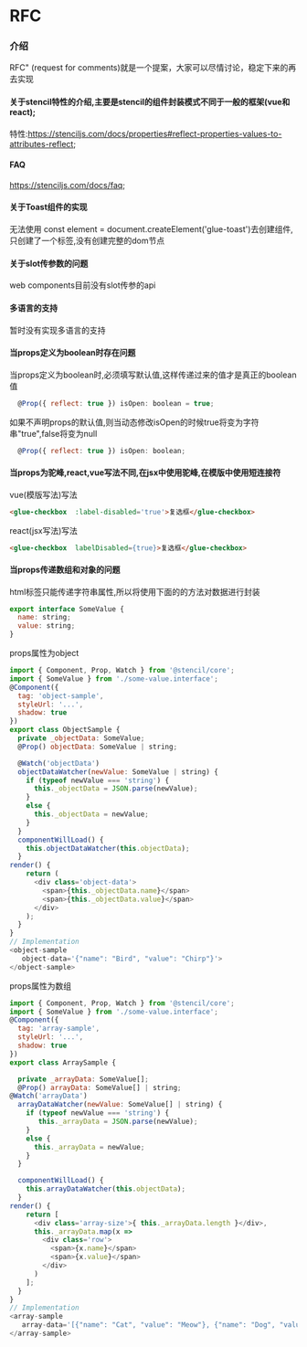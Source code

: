# RFC

### 介绍

RFC" (request for comments)就是一个提案，大家可以尽情讨论，稳定下来的再去实现
#### 关于stencil特性的介绍,主要是stencil的组件封装模式不同于一般的框架(vue和react);
特性:https://stenciljs.com/docs/properties#reflect-properties-values-to-attributes-reflect;
#### FAQ
https://stenciljs.com/docs/faq;
#### 关于Toast组件的实现

无法使用 const element = document.createElement('glue-toast')去创建组件,只创建了一个标签,没有创建完整的dom节点

#### 关于slot传参数的问题

web components目前没有slot传参的api
#### 多语言的支持

暂时没有实现多语言的支持

#### 当props定义为boolean时存在问题

当props定义为boolean时,必须填写默认值,这样传递过来的值才是真正的boolean值
```js
  @Prop({ reflect: true }) isOpen: boolean = true;
```
如果不声明props的默认值,则当动态修改isOpen的时候true将变为字符串"true",false将变为null
```js
  @Prop({ reflect: true }) isOpen: boolean;
```

#### 当props为驼峰,react,vue写法不同,在jsx中使用驼峰,在模版中使用短连接符
vue(模版写法)写法
```html
<glue-checkbox  :label-disabled='true'>复选框</glue-checkbox>
```
react(jsx写法)写法
```html
<glue-checkbox  labelDisabled={true}>复选框</glue-checkbox>
```

#### 当props传递数组和对象的问题
html标签只能传递字符串属性,所以将使用下面的的方法对数据进行封装

```js
export interface SomeValue {
  name: string;
  value: string;
}
```
props属性为object
```js
import { Component, Prop, Watch } from '@stencil/core';
import { SomeValue } from './some-value.interface';
@Component({
  tag: 'object-sample',
  styleUrl: '...',
  shadow: true
})
export class ObjectSample {
  private _objectData: SomeValue;
  @Prop() objectData: SomeValue | string;

  @Watch('objectData')
  objectDataWatcher(newValue: SomeValue | string) {
    if (typeof newValue === 'string') {
      this._objectData = JSON.parse(newValue);
    }
    else {
      this._objectData = newValue;
    }
  }
  componentWillLoad() {
    this.objectDataWatcher(this.objectData);
  }
render() {
    return (
      <div class='object-data'>
        <span>{this._objectData.name}</span>
        <span>{this._objectData.value}</span>
      </div>
    );
  }
}
// Implementation
<object-sample
   object-data='{"name": "Bird", "value": "Chirp"}'>
</object-sample>
```
props属性为数组
```js
import { Component, Prop, Watch } from '@stencil/core';
import { SomeValue } from './some-value.interface';
@Component({
  tag: 'array-sample',
  styleUrl: '...',
  shadow: true
})
export class ArraySample {

  private _arrayData: SomeValue[];
  @Prop() arrayData: SomeValue[] | string;
@Watch('arrayData')
  arrayDataWatcher(newValue: SomeValue[] | string) {
    if (typeof newValue === 'string') {
       this._arrayData = JSON.parse(newValue);
    }
    else {
      this._arrayData = newValue;
    }
  }

  componentWillLoad() {
    this.arrayDataWatcher(this.objectData);
  }
render() {
    return [
      <div class='array-size'>{ this._arrayData.length }</div>,
      this._arrayData.map(x =>
        <div class='row'>
          <span>{x.name}</span>
          <span>{x.value}</span>
        </div>
      )
    ];
  }
}
// Implementation
<array-sample
   array-data='[{"name": "Cat", "value": "Meow"}, {"name": "Dog", "value": "Woof"}]'>
</array-sample>
```

